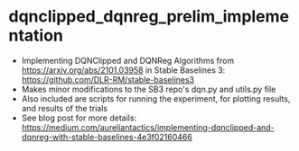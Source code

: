 # dqnclipped_dqnreg_prelim_implementation
* Implementing DQNClipped and DQNReg Algorithms from https://arxiv.org/abs/2101.03958 in Stable Baselines 3: https://github.com/DLR-RM/stable-baselines3
* Makes minor modifications to the SB3 repo's dqn.py and utils.py file
* Also included are scripts for running the experiment, for plotting results, and results of the trials
* See blog post for more details: https://medium.com/aureliantactics/implementing-dqnclipped-and-dqnreg-with-stable-baselines-4e3f02160466
